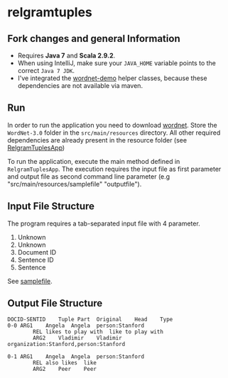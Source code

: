 relgramtuples
=============

## Fork changes and general Information

- Requires **Java 7** and **Scala 2.9.2**.
- When using IntelliJ, make sure your `JAVA_HOME` variable points to the correct `Java 7 JDK`.
- I've integrated the  [wordnet-demo](https://github.com/xdavidjung/WordNet-Demo) helper classes, because these dependencies are not available via maven.

## Run

In order to run the application you need to download [wordnet](http://wordnetcode.princeton.edu/3.0/WordNet-3.0.tar.gz). Store the `WordNet-3.0` folder in the `src/main/resources` directory. All other required dependencies are already present in the resource folder (see [RelgramTuplesApp](https://github.com/Tooa/relgramtuples/blob/master/src/main/scala/edu/washington/cs/knowitall/relgrams/apps/RelgramTuplesApp.scala))

To run the application, execute the main method defined in `RelgramTuplesApp`. The execution requires the input file as first parameter and output file as second command line parameter (e.g "src/main/resources/samplefile" "outputfile").


## Input File Structure

The program requires a tab-separated input file with 4 parameter.

1. Unknown
2. Unknown
3. Document ID
4. Sentence ID
5. Sentence


See [samplefile](https://github.com/Tooa/relgramtuples/tree/master/src/main/resources/samplefile).

## Output File Structure

```
DOCID-SENTID	Tuple Part	Original	Head	Type
0-0	ARG1	Angela	Angela	person:Stanford
		REL	likes to play with	like to play with
		ARG2	Vladimir	Vladimir	organization:Stanford,person:Stanford

0-1	ARG1	Angela	Angela	person:Stanford
		REL	also likes	like
		ARG2	Peer	Peer
```
